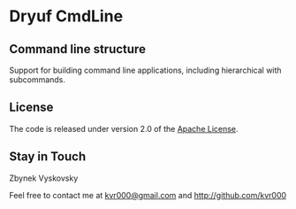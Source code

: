 # Dryuf CmdLine

## Command line structure

Support for building command line applications, including hierarchical with subcommands.


## License

The code is released under version 2.0 of the [Apache License][].


## Stay in Touch

Zbynek Vyskovsky

Feel free to contact me at kvr000@gmail.com and http://github.com/kvr000

[Apache License]: http://www.apache.org/licenses/LICENSE-2.0
